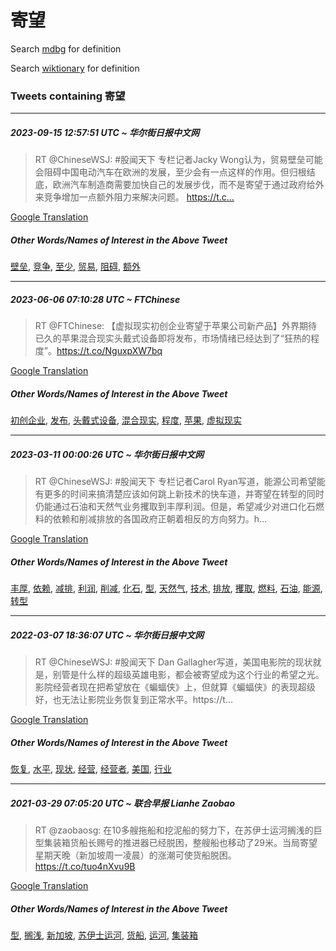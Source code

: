# 寄望

Search [mdbg](https://www.mdbg.net/chinese/dictionary?page=worddict&wdrst=0&wdqb=寄望) for definition

Search [wiktionary](https://en.wiktionary.org/wiki/寄望) for definition

### Tweets containing 寄望

___
##### 2023-09-15 12:57:51 UTC ~ 华尔街日报中文网
> RT @ChineseWSJ: #股闻天下 专栏记者Jacky Wong认为，贸易壁垒可能会阻碍中国电动汽车在欧洲的发展，至少会有一点这样的作用。但归根结底，欧洲汽车制造商需要加快自己的发展步伐，而不是寄望于通过政府给外来竞争增加一点额外阻力来解决问题。 https://t.c…

[Google Translation](https://translate.google.com/?hi=en&tab=TT&sl=zh-CN&tl=en&op=translate&text=RT+%40ChineseWSJ%3A+%23%E8%82%A1%E9%97%BB%E5%A4%A9%E4%B8%8B+%E4%B8%93%E6%A0%8F%E8%AE%B0%E8%80%85Jacky+Wong%E8%AE%A4%E4%B8%BA%EF%BC%8C%E8%B4%B8%E6%98%93%E5%A3%81%E5%9E%92%E5%8F%AF%E8%83%BD%E4%BC%9A%E9%98%BB%E7%A2%8D%E4%B8%AD%E5%9B%BD%E7%94%B5%E5%8A%A8%E6%B1%BD%E8%BD%A6%E5%9C%A8%E6%AC%A7%E6%B4%B2%E7%9A%84%E5%8F%91%E5%B1%95%EF%BC%8C%E8%87%B3%E5%B0%91%E4%BC%9A%E6%9C%89%E4%B8%80%E7%82%B9%E8%BF%99%E6%A0%B7%E7%9A%84%E4%BD%9C%E7%94%A8%E3%80%82%E4%BD%86%E5%BD%92%E6%A0%B9%E7%BB%93%E5%BA%95%EF%BC%8C%E6%AC%A7%E6%B4%B2%E6%B1%BD%E8%BD%A6%E5%88%B6%E9%80%A0%E5%95%86%E9%9C%80%E8%A6%81%E5%8A%A0%E5%BF%AB%E8%87%AA%E5%B7%B1%E7%9A%84%E5%8F%91%E5%B1%95%E6%AD%A5%E4%BC%90%EF%BC%8C%E8%80%8C%E4%B8%8D%E6%98%AF%E5%AF%84%E6%9C%9B%E4%BA%8E%E9%80%9A%E8%BF%87%E6%94%BF%E5%BA%9C%E7%BB%99%E5%A4%96%E6%9D%A5%E7%AB%9E%E4%BA%89%E5%A2%9E%E5%8A%A0%E4%B8%80%E7%82%B9%E9%A2%9D%E5%A4%96%E9%98%BB%E5%8A%9B%E6%9D%A5%E8%A7%A3%E5%86%B3%E9%97%AE%E9%A2%98%E3%80%82+https%3A%2F%2Ft.c%E2%80%A6)
##### Other Words/Names of Interest in the Above Tweet
[壁垒](壁垒.md), [竞争](竞争.md), [至少](至少.md), [贸易](贸易.md), [阻碍](阻碍.md), [额外](额外.md)
___
##### 2023-06-06 07:10:28 UTC ~ FTChinese
> RT @FTChinese: 【虚拟现实初创企业寄望于苹果公司新产品】外界期待已久的苹果混合现实头戴式设备即将发布，市场情绪已经达到了“狂热的程度”。https://t.co/NguxpXW7bq

[Google Translation](https://translate.google.com/?hi=en&tab=TT&sl=zh-CN&tl=en&op=translate&text=RT+%40FTChinese%3A+%E3%80%90%E8%99%9A%E6%8B%9F%E7%8E%B0%E5%AE%9E%E5%88%9D%E5%88%9B%E4%BC%81%E4%B8%9A%E5%AF%84%E6%9C%9B%E4%BA%8E%E8%8B%B9%E6%9E%9C%E5%85%AC%E5%8F%B8%E6%96%B0%E4%BA%A7%E5%93%81%E3%80%91%E5%A4%96%E7%95%8C%E6%9C%9F%E5%BE%85%E5%B7%B2%E4%B9%85%E7%9A%84%E8%8B%B9%E6%9E%9C%E6%B7%B7%E5%90%88%E7%8E%B0%E5%AE%9E%E5%A4%B4%E6%88%B4%E5%BC%8F%E8%AE%BE%E5%A4%87%E5%8D%B3%E5%B0%86%E5%8F%91%E5%B8%83%EF%BC%8C%E5%B8%82%E5%9C%BA%E6%83%85%E7%BB%AA%E5%B7%B2%E7%BB%8F%E8%BE%BE%E5%88%B0%E4%BA%86%E2%80%9C%E7%8B%82%E7%83%AD%E7%9A%84%E7%A8%8B%E5%BA%A6%E2%80%9D%E3%80%82https%3A%2F%2Ft.co%2FNguxpXW7bq)
##### Other Words/Names of Interest in the Above Tweet
[初创企业](初创企业.md), [发布](发布.md), [头戴式设备](头戴式设备.md), [混合现实](混合现实.md), [程度](程度.md), [苹果](苹果.md), [虚拟现实](虚拟现实.md)
___
##### 2023-03-11 00:00:26 UTC ~ 华尔街日报中文网
> RT @ChineseWSJ: #股闻天下 专栏记者Carol Ryan写道，能源公司希望能有更多的时间来搞清楚应该如何跳上新技术的快车道，并寄望在转型的同时仍能通过石油和天然气业务攫取到丰厚利润。但是，希望减少对进口化石燃料的依赖和削减排放的各国政府正朝着相反的方向努力。h…

[Google Translation](https://translate.google.com/?hi=en&tab=TT&sl=zh-CN&tl=en&op=translate&text=RT+%40ChineseWSJ%3A+%23%E8%82%A1%E9%97%BB%E5%A4%A9%E4%B8%8B+%E4%B8%93%E6%A0%8F%E8%AE%B0%E8%80%85Carol+Ryan%E5%86%99%E9%81%93%EF%BC%8C%E8%83%BD%E6%BA%90%E5%85%AC%E5%8F%B8%E5%B8%8C%E6%9C%9B%E8%83%BD%E6%9C%89%E6%9B%B4%E5%A4%9A%E7%9A%84%E6%97%B6%E9%97%B4%E6%9D%A5%E6%90%9E%E6%B8%85%E6%A5%9A%E5%BA%94%E8%AF%A5%E5%A6%82%E4%BD%95%E8%B7%B3%E4%B8%8A%E6%96%B0%E6%8A%80%E6%9C%AF%E7%9A%84%E5%BF%AB%E8%BD%A6%E9%81%93%EF%BC%8C%E5%B9%B6%E5%AF%84%E6%9C%9B%E5%9C%A8%E8%BD%AC%E5%9E%8B%E7%9A%84%E5%90%8C%E6%97%B6%E4%BB%8D%E8%83%BD%E9%80%9A%E8%BF%87%E7%9F%B3%E6%B2%B9%E5%92%8C%E5%A4%A9%E7%84%B6%E6%B0%94%E4%B8%9A%E5%8A%A1%E6%94%AB%E5%8F%96%E5%88%B0%E4%B8%B0%E5%8E%9A%E5%88%A9%E6%B6%A6%E3%80%82%E4%BD%86%E6%98%AF%EF%BC%8C%E5%B8%8C%E6%9C%9B%E5%87%8F%E5%B0%91%E5%AF%B9%E8%BF%9B%E5%8F%A3%E5%8C%96%E7%9F%B3%E7%87%83%E6%96%99%E7%9A%84%E4%BE%9D%E8%B5%96%E5%92%8C%E5%89%8A%E5%87%8F%E6%8E%92%E6%94%BE%E7%9A%84%E5%90%84%E5%9B%BD%E6%94%BF%E5%BA%9C%E6%AD%A3%E6%9C%9D%E7%9D%80%E7%9B%B8%E5%8F%8D%E7%9A%84%E6%96%B9%E5%90%91%E5%8A%AA%E5%8A%9B%E3%80%82h%E2%80%A6)
##### Other Words/Names of Interest in the Above Tweet
[丰厚](丰厚.md), [依赖](依赖.md), [减排](减排.md), [利润](利润.md), [削减](削减.md), [化石](化石.md), [型](型.md), [天然气](天然气.md), [技术](技术.md), [排放](排放.md), [攫取](攫取.md), [燃料](燃料.md), [石油](石油.md), [能源](能源.md), [转型](转型.md)
___
##### 2022-03-07 18:36:07 UTC ~ 华尔街日报中文网
> RT @ChineseWSJ: #股闻天下 Dan Gallagher写道，美国电影院的现状就是，别管是什么样的超级英雄电影，都会被寄望成为这个行业的希望之光。影院经营者现在把希望放在《蝙蝠侠》上，但就算《蝙蝠侠》的表现超级好，也无法让影院业务恢复到正常水平。https://t…

[Google Translation](https://translate.google.com/?hi=en&tab=TT&sl=zh-CN&tl=en&op=translate&text=RT+%40ChineseWSJ%3A+%23%E8%82%A1%E9%97%BB%E5%A4%A9%E4%B8%8B+Dan+Gallagher%E5%86%99%E9%81%93%EF%BC%8C%E7%BE%8E%E5%9B%BD%E7%94%B5%E5%BD%B1%E9%99%A2%E7%9A%84%E7%8E%B0%E7%8A%B6%E5%B0%B1%E6%98%AF%EF%BC%8C%E5%88%AB%E7%AE%A1%E6%98%AF%E4%BB%80%E4%B9%88%E6%A0%B7%E7%9A%84%E8%B6%85%E7%BA%A7%E8%8B%B1%E9%9B%84%E7%94%B5%E5%BD%B1%EF%BC%8C%E9%83%BD%E4%BC%9A%E8%A2%AB%E5%AF%84%E6%9C%9B%E6%88%90%E4%B8%BA%E8%BF%99%E4%B8%AA%E8%A1%8C%E4%B8%9A%E7%9A%84%E5%B8%8C%E6%9C%9B%E4%B9%8B%E5%85%89%E3%80%82%E5%BD%B1%E9%99%A2%E7%BB%8F%E8%90%A5%E8%80%85%E7%8E%B0%E5%9C%A8%E6%8A%8A%E5%B8%8C%E6%9C%9B%E6%94%BE%E5%9C%A8%E3%80%8A%E8%9D%99%E8%9D%A0%E4%BE%A0%E3%80%8B%E4%B8%8A%EF%BC%8C%E4%BD%86%E5%B0%B1%E7%AE%97%E3%80%8A%E8%9D%99%E8%9D%A0%E4%BE%A0%E3%80%8B%E7%9A%84%E8%A1%A8%E7%8E%B0%E8%B6%85%E7%BA%A7%E5%A5%BD%EF%BC%8C%E4%B9%9F%E6%97%A0%E6%B3%95%E8%AE%A9%E5%BD%B1%E9%99%A2%E4%B8%9A%E5%8A%A1%E6%81%A2%E5%A4%8D%E5%88%B0%E6%AD%A3%E5%B8%B8%E6%B0%B4%E5%B9%B3%E3%80%82https%3A%2F%2Ft%E2%80%A6)
##### Other Words/Names of Interest in the Above Tweet
[恢复](恢复.md), [水平](水平.md), [现状](现状.md), [经营](经营.md), [经营者](经营者.md), [美国](美国.md), [行业](行业.md)
___
##### 2021-03-29 07:05:20 UTC ~ 联合早报 Lianhe Zaobao
> RT @zaobaosg: 在10多艘拖船和挖泥船的努力下，在苏伊士运河搁浅的巨型集装箱货船长赐号的推进器已经脱困，整艘船也移动了29米。当局寄望星期天晚（新加坡周一凌晨）的涨潮可使货船脱困。https://t.co/tuo4nXvu9B

[Google Translation](https://translate.google.com/?hi=en&tab=TT&sl=zh-CN&tl=en&op=translate&text=RT+%40zaobaosg%3A+%E5%9C%A810%E5%A4%9A%E8%89%98%E6%8B%96%E8%88%B9%E5%92%8C%E6%8C%96%E6%B3%A5%E8%88%B9%E7%9A%84%E5%8A%AA%E5%8A%9B%E4%B8%8B%EF%BC%8C%E5%9C%A8%E8%8B%8F%E4%BC%8A%E5%A3%AB%E8%BF%90%E6%B2%B3%E6%90%81%E6%B5%85%E7%9A%84%E5%B7%A8%E5%9E%8B%E9%9B%86%E8%A3%85%E7%AE%B1%E8%B4%A7%E8%88%B9%E9%95%BF%E8%B5%90%E5%8F%B7%E7%9A%84%E6%8E%A8%E8%BF%9B%E5%99%A8%E5%B7%B2%E7%BB%8F%E8%84%B1%E5%9B%B0%EF%BC%8C%E6%95%B4%E8%89%98%E8%88%B9%E4%B9%9F%E7%A7%BB%E5%8A%A8%E4%BA%8629%E7%B1%B3%E3%80%82%E5%BD%93%E5%B1%80%E5%AF%84%E6%9C%9B%E6%98%9F%E6%9C%9F%E5%A4%A9%E6%99%9A%EF%BC%88%E6%96%B0%E5%8A%A0%E5%9D%A1%E5%91%A8%E4%B8%80%E5%87%8C%E6%99%A8%EF%BC%89%E7%9A%84%E6%B6%A8%E6%BD%AE%E5%8F%AF%E4%BD%BF%E8%B4%A7%E8%88%B9%E8%84%B1%E5%9B%B0%E3%80%82https%3A%2F%2Ft.co%2Ftuo4nXvu9B)
##### Other Words/Names of Interest in the Above Tweet
[型](型.md), [搁浅](搁浅.md), [新加坡](新加坡.md), [苏伊士运河](苏伊士运河.md), [货船](货船.md), [运河](运河.md), [集装箱](集装箱.md)
